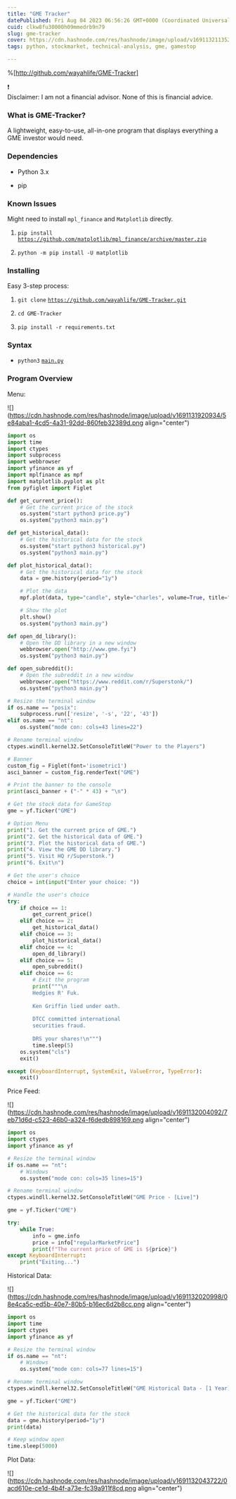 ```yaml
---
title: "GME Tracker"
datePublished: Fri Aug 04 2023 06:56:26 GMT+0000 (Coordinated Universal Time)
cuid: clkw8fu30000h09mmedrb9n79
slug: gme-tracker
cover: https://cdn.hashnode.com/res/hashnode/image/upload/v1691132113525/f4948156-0593-47b6-b77b-678baf6a4a6d.jpeg
tags: python, stockmarket, technical-analysis, gme, gamestop

---
```


%[http://github.com/wayahlife/GME-Tracker] 

<div data-node-type="callout">
<div data-node-type="callout-emoji">❗</div>
<div data-node-type="callout-text">Disclaimer: I am not a financial advisor. None of this is financial advice.</div>
</div>

### What is GME-Tracker?

A lightweight, easy-to-use, all-in-one program that displays everything a GME investor would need.

### Dependencies

* Python 3.x
    
* pip
    

### Known Issues

Might need to install `mpl_finance` and `Matplotlib` directly.

1. `pip install` [`https://github.com/matplotlib/mpl_finance/archive/master.zip`](https://github.com/matplotlib/mpl_finance/archive/master.zip)
    
2. `python -m pip install -U matplotlib`
    

### Installing

Easy 3-step process:

1. `git clone` [`https://github.com/wayahlife/GME-Tracker.git`](https://github.com/wayahlife/GME-Tracker.git)
    
2. `cd GME-Tracker`
    
3. `pip install -r requirements.txt`
    

### Syntax

* `python3` [`main.py`](http://main.py)
    

### Program Overview

Menu:

![](https://cdn.hashnode.com/res/hashnode/image/upload/v1691131920934/5e84aba1-4cd5-4a31-92dd-860feb32389d.png align="center")

```python
import os
import time
import ctypes
import subprocess
import webbrowser
import yfinance as yf
import mplfinance as mpf
import matplotlib.pyplot as plt
from pyfiglet import Figlet

def get_current_price():
    # Get the current price of the stock
    os.system("start python3 price.py")
    os.system("python3 main.py")

def get_historical_data():
    # Get the historical data for the stock
    os.system("start python3 historical.py")
    os.system("python3 main.py")

def plot_historical_data():
    # Get the historical data for the stock
    data = gme.history(period="1y")

    # Plot the data
    mpf.plot(data, type="candle", style="charles", volume=True, title="GameStop (GME)")

    # Show the plot
    plt.show()
    os.system("python3 main.py")

def open_dd_library():
    # Open the DD library in a new window
    webbrowser.open("http://www.gme.fyi")
    os.system("python3 main.py")

def open_subreddit():
    # Open the subreddit in a new window
    webbrowser.open("https://www.reddit.com/r/Superstonk/")
    os.system("python3 main.py")

# Resize the terminal window
if os.name == "posix":
    subprocess.run(['resize', '-s', '22', '43'])
elif os.name == "nt":
    os.system("mode con: cols=43 lines=22")

# Rename terminal window
ctypes.windll.kernel32.SetConsoleTitleW("Power to the Players")

# Banner
custom_fig = Figlet(font='isometric1')
asci_banner = custom_fig.renderText("GME")

# Print the banner to the console
print(asci_banner + ("-" * 43) + "\n")

# Get the stock data for GameStop
gme = yf.Ticker("GME")

# Option Menu
print("1. Get the current price of GME.")
print("2. Get the historical data of GME.")
print("3. Plot the historical data of GME.")
print("4. View the GME DD library.")
print("5. Visit HQ r/Superstonk.")
print("6. Exit\n")

# Get the user's choice
choice = int(input("Enter your choice: "))

# Handle the user's choice
try:
    if choice == 1:
        get_current_price()
    elif choice == 2:
        get_historical_data()
    elif choice == 3:
        plot_historical_data()
    elif choice == 4:
        open_dd_library()
    elif choice == 5:
        open_subreddit()
    elif choice == 6:
        # Exit the program
        print("""\n
        Hedgies R' Fuk.
        
        Ken Griffin lied under oath.
        
        DTCC committed international 
        securities fraud.
        
        DRS your shares!\n""")
        time.sleep(5)
    os.system("cls")
    exit()

except (KeyboardInterrupt, SystemExit, ValueError, TypeError):
    exit()
```

Price Feed:

![](https://cdn.hashnode.com/res/hashnode/image/upload/v1691132004092/7eb71d6d-c523-46b0-a324-f6dedb898169.png align="center")

```python
import os
import ctypes
import yfinance as yf

# Resize the terminal window
if os.name == "nt":
    # Windows
    os.system("mode con: cols=35 lines=15")

# Rename terminal window
ctypes.windll.kernel32.SetConsoleTitleW("GME Price - [Live]")

gme = yf.Ticker("GME")

try:
    while True:
        info = gme.info
        price = info["regularMarketPrice"]
        print(f"The current price of GME is ${price}")
except KeyboardInterrupt:
    print("Exiting...")
```

Historical Data:

![](https://cdn.hashnode.com/res/hashnode/image/upload/v1691132020998/08e4ca5c-ed5b-40e7-80b5-b16ec6d2b8cc.png align="center")

```python
import os
import time
import ctypes
import yfinance as yf

# Resize the terminal window
if os.name == "nt":
    # Windows
    os.system("mode con: cols=77 lines=15")

# Rename terminal window
ctypes.windll.kernel32.SetConsoleTitleW("GME Historical Data - [1 Year]")

gme = yf.Ticker("GME")

# Get the historical data for the stock
data = gme.history(period="1y")
print(data)

# Keep window open
time.sleep(5000)
```

Plot Data:

![](https://cdn.hashnode.com/res/hashnode/image/upload/v1691132043722/0acd610e-ce1d-4b4f-a73e-fc39a911f8cd.png align="center")